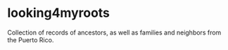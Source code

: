 # looking4myroots
Collection of records of ancestors, as well as families and neighbors from the Puerto Rico.
